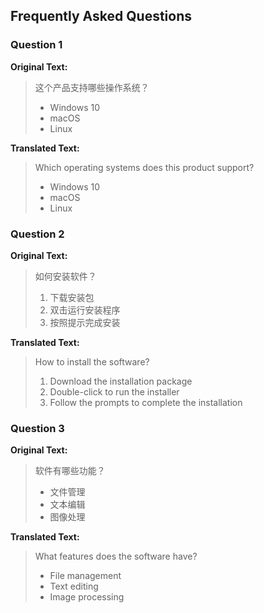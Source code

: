 ## Frequently Asked Questions

### Question 1

**Original Text:** 

> 这个产品支持哪些操作系统？
> * Windows 10
> * macOS
> * Linux

**Translated Text:**

> Which operating systems does this product support?
> * Windows 10
> * macOS
> * Linux

### Question 2

**Original Text:** 

> 如何安装软件？
> 1. 下载安装包
> 2. 双击运行安装程序
> 3. 按照提示完成安装

**Translated Text:**

> How to install the software?
> 1. Download the installation package
> 2. Double-click to run the installer
> 3. Follow the prompts to complete the installation

### Question 3

**Original Text:** 

> 软件有哪些功能？
> - 文件管理
> - 文本编辑
> - 图像处理

**Translated Text:**

> What features does the software have?
> - File management
> - Text editing
> - Image processing